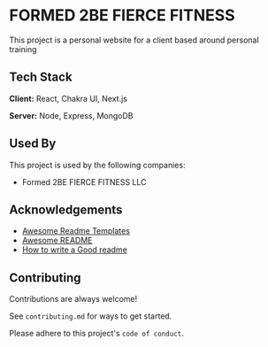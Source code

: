 
# FORMED 2BE FIERCE FITNESS

This project is a personal website for a client based around personal training


## Tech Stack

**Client:** React, Chakra UI, Next.js

**Server:** Node, Express, MongoDB


## Used By

This project is used by the following companies:

- Formed 2BE FIERCE FITNESS LLC


## Acknowledgements

 - [Awesome Readme Templates](https://awesomeopensource.com/project/elangosundar/awesome-README-templates)
 - [Awesome README](https://github.com/matiassingers/awesome-readme)
 - [How to write a Good readme](https://bulldogjob.com/news/449-how-to-write-a-good-readme-for-your-github-project)


## Contributing

Contributions are always welcome!

See `contributing.md` for ways to get started.

Please adhere to this project's `code of conduct`.


